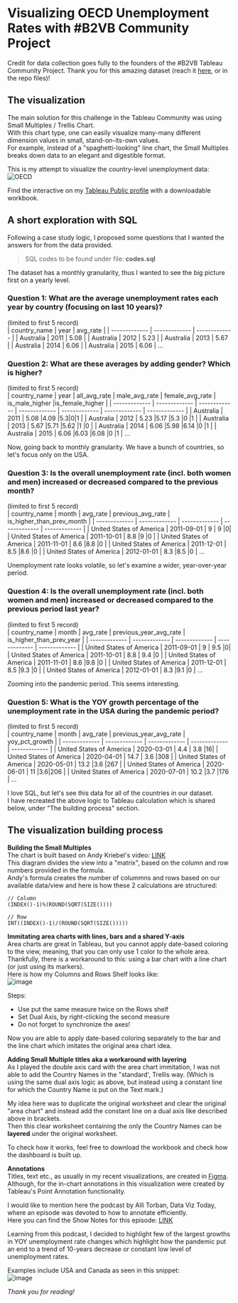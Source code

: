 # Visualizing OECD Unemployment Rates with #B2VB Community Project

Credit for data collection goes fully to the founders of the #B2VB Tableau Community Project.
Thank you for this amazing dataset (reach it [here](https://data.world/back2vizbasics/2022week-2-dates-line-charts), or in the repo files)!  

## The visualization

The main solution for this challenge in the Tableau Community was using Small Multiples / Trellis Chart.  
With this chart type, one can easily visualize many-many different dimension values in small, stand-on-its-own values.  
For example, instead of a "spaghetti-looking" line chart, the Small Multiples breaks down data to an elegant and digestible format.

This is my attempt to visualize the country-level unemployment data: 
![OECD](https://user-images.githubusercontent.com/96722899/156019399-9efb80c8-4504-46e7-a115-a5ffdb306fbb.png)

Find the interactive on my [Tableau Public profile](https://public.tableau.com/app/profile/norbert.borb.s/viz/UnemploymentinOECDCountries/OECD) with a downloadable workbook.


## A short exploration with SQL

Following a case study logic, I proposed some questions that I wanted the answers for from the data provided.  
>SQL codes to be found under file: **codes.sql**


The dataset has a monthly granularity, thus I wanted to see the big picture first on a yearly level.  
### Question 1: What are the average unemployment rates each year by country (focusing on last 10 years)?
(limited to first 5 record)  
| country_name  | year | avg_rate |
| ------------- | ------------- | ------------- |
| Australia  | 2011 | 5.08 |
| Australia  | 2012  | 5.23  |
| Australia  | 2013 | 5.67  |
| Australia  | 2014  | 6.06  |
| Australia  | 2015  | 6.06 |
...


### Question 2: What are these averages by adding gender? Which is higher?
(limited to first 5 record)  
| country_name  | year | all_avg_rate | male_avg_rate | female_avg_rate | is_male_higher |is_female_higher |
| ------------- | ------------- | ------------- | ------------- | ------------- | ------------- | ------------- |
| Australia  | 2011 | 5.08 |4.09 |5.3|0|1 |
| Australia  | 2012  | 5.23  |5.17  |5.3  |0  |1 |
| Australia  | 2013 | 5.67  |5.71  |5.62  |1  |0 |
| Australia  | 2014  | 6.06  |5.98 |6.14  |0 |1 |
| Australia  | 2015  | 6.06 |6.03 |6.08 |0 |1 |
...


Now, going back to monthly granularity. We have a bunch of countries, so let's focus only on the USA.  
### Question 3: Is the overall unemployment rate (incl. both women and men) increased or decreased compared to the previous month?
(limited to first 5 record)  
| country_name  | month | avg_rate | previous_avg_rate | is_higher_than_prev_month | 
| ------------- | ------------- | ------------- | ------------- | ------------- | 
| United States of America  | 2011-09-01 | 9 | 9 |0|
| United States of America  | 2011-10-01  | 8.8  |9 |0  |
| United States of America  | 2011-11-01 | 8.6  |8.8  |0  |
| United States of America  | 2011-12-01  | 8.5  |8.6 |0 |
| United States of America  | 2012-01-01  | 8.3 |8.5 |0 |
...

Unemployment rate looks volatile, so let's examine a wider, year-over-year period.  
### Question 4: Is the overall unemployment rate (incl. both women and men) increased or decreased compared to the previous period last year?
(limited to first 5 record)  
| country_name  | month | avg_rate | previous_year_avg_rate | is_higher_than_prev_year | 
| ------------- | ------------- | ------------- | ------------- | ------------- | 
| United States of America  | 2011-09-01 | 9 | 9.5 |0|
| United States of America  | 2011-10-01  | 8.8  | 9.4 |0  |
| United States of America  | 2011-11-01 | 8.6  |9.8  |0  |
| United States of America  | 2011-12-01  | 8.5  |9.3 |0 |
| United States of America  | 2012-01-01  | 8.3 |9.1 |0 |
...

Zooming into the pandemic period. This seems interesting.  
### Question 5: What is the YOY growth percentage of the unemployment rate in the USA during the pandemic period?
(limited to first 5 record)  
| country_name  | month | avg_rate | previous_year_avg_rate | yoy_pct_growth | 
| ------------- | ------------- | ------------- | ------------- | ------------- | 
| United States of America  | 2020-03-01 | 4.4 | 3.8 |16|
| United States of America  | 2020-04-01  | 14.7  | 3.6 |308  |
| United States of America  | 2020-05-01 | 13.2  |3.6  |267 |
| United States of America  | 2020-06-01  | 11  |3.6|206 |
| United States of America  | 2020-07-01  | 10.2 |3.7 |176 |
...


I love SQL, but let's see this data for all of the countries in our dataset.  
I have recreated the above logic to Tableau calculation which is shared below, under "The building process" section.  

## The visualization building process

**Building the Small Multiples**  
The chart is built based on Andy Kriebel's video: [LINK](https://www.youtube.com/watch?v=6_oMj9sKILQ)  
This diagram divides the view into a "matrix", based on the column and row numbers provided in the formula.  
Andy's formula creates the number of colummns and rows based on our available data/view and here is how these 2 calculations are structured:

```
// Column
(INDEX()-1)%(ROUND(SQRT(SIZE())))
```
```
// Row
INT((INDEX()-1)/(ROUND(SQRT(SIZE()))))
```

**Immitating area charts with lines, bars and a shared Y-axis**  
Area charts are great in Tableau, but you cannot apply date-based coloring to the view, meaning, that you can only use 1 color to the whole area.  
Thankfully, there is a workaround to this: using a bar chart with a line chart (or just using its markers).  
Here is how my Columns and Rows Shelf looks like:  
![image](https://user-images.githubusercontent.com/96722899/156333484-496f8207-b026-4106-8814-b16284982569.png)

Steps:
- Use put the same measure twice on the Rows shelf
- Set Dual Axis, by right-clicking the second measure
- Do not forget to synchronize the axes!

Now you are able to apply date-based coloring separately to the bar and the line chart which imitates the original area chart idea.

**Adding Small Multiple titles aka a workaround with layering**  
As I played the double axis card with the area chart immitation, I was not able to add the Country Names in the "standard', Trellis way. (Which is using the same dual axis logic as above, but instead using a constant line for which the Country Name is put on the Text mark.)  

My idea here was to duplicate the original worksheet and clear the original "area chart" and instead add the constant line on a dual axis like described above in brackets.  
Then this clear worksheet containing the only the Country Names can be **layered** under the original worksheet.

To check how it works, feel free to download the workbook and check how the dashboard is built up.

**Annotations**  
Titles, text etc., as usually in my recent visualizations, are created in [Figma](https://figma.com/).  
Although, for the in-chart annotations in this visualization were created by Tableau's Point Annotation functionality.  

I would like to mention here the podcast by Alli Torban, Data Viz Today, where an episode was devoted to how to annotate efficiently.  
Here you can find the Show Notes for this episode: [LINK](https://dataviztoday.com/shownotes/07)  

Learning from this podcast, I decided to highlight few of the largest growths in YOY unemployment rate changes which highlight how the pandemic put an end to a trend of 10-years decrease or constant low level of unemployment rates.

Examples include USA and Canada as seen in this snippet:  
![image](https://user-images.githubusercontent.com/96722899/156344883-969ab7ef-1b35-4e36-a5c7-4fd15c2bf3d2.png)

*Thank you for reading!*
